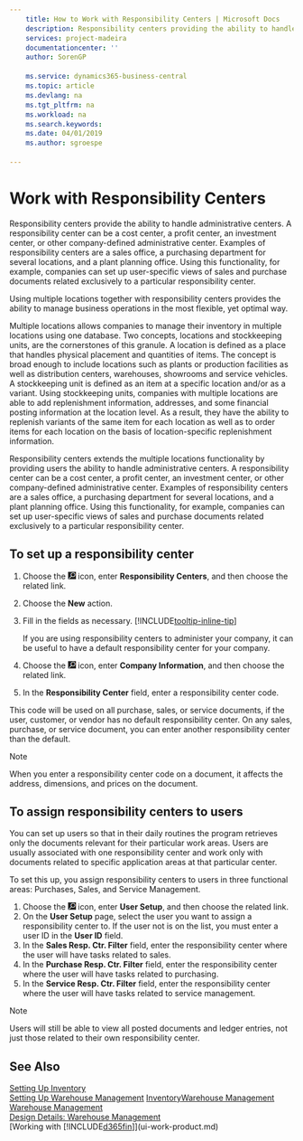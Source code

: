 ```yaml
---
    title: How to Work with Responsibility Centers | Microsoft Docs
    description: Responsibility centers providing the ability to handle administrative centers. A responsibility center can be a cost center, a profit center, an investment center, or other company-defined administrative center.
    services: project-madeira
    documentationcenter: ''
    author: SorenGP

    ms.service: dynamics365-business-central
    ms.topic: article
    ms.devlang: na
    ms.tgt_pltfrm: na
    ms.workload: na
    ms.search.keywords:
    ms.date: 04/01/2019
    ms.author: sgroespe

---
```

# Work with Responsibility Centers
Responsibility centers provide the ability to handle administrative centers. A responsibility center can be a cost center, a profit center, an investment center, or other company-defined administrative center. Examples of responsibility centers are a sales office, a purchasing department for several locations, and a plant planning office. Using this functionality, for example, companies can set up user-specific views of sales and purchase documents related exclusively to a particular responsibility center.  

Using multiple locations together with responsibility centers provides the ability to manage business operations in the most flexible, yet optimal way.

Multiple locations allows companies to manage their inventory in multiple locations using one database. Two concepts, locations and stockkeeping units, are the cornerstones of this granule. A location is defined as a place that handles physical placement and quantities of items. The concept is broad enough to include locations such as plants or production facilities as well as distribution centers, warehouses, showrooms and service vehicles. A stockkeeping unit is defined as an item at a specific location and/or as a variant. Using stockkeeping units, companies with multiple locations are able to add replenishment information, addresses, and some financial posting information at the location level. As a result, they have the ability to replenish variants of the same item for each location as well as to order items for each location on the basis of location-specific replenishment information.  

Responsibility centers extends the multiple locations functionality by providing users the ability to handle administrative centers. A responsibility center can be a cost center, a profit center, an investment center, or other company-defined administrative center. Examples of responsibility centers are a sales office, a purchasing department for several locations, and a plant planning office. Using this functionality, for example, companies can set up user-specific views of sales and purchase documents related exclusively to a particular responsibility center.

## To set up a responsibility center  
1.  Choose the ![Lightbulb that opens the Tell Me feature](media/ui-search/search_small.png "Tell me what you want to do") icon, enter **Responsibility Centers**, and then choose the related link.  
2.  Choose the **New** action.  
3.  Fill in the fields as necessary. [!INCLUDE[tooltip-inline-tip](includes/tooltip-inline-tip_md.md)]  

    If you are using responsibility centers to administer your company, it can be useful to have a default responsibility center for your company.
4. Choose the ![Lightbulb that opens the Tell Me feature](media/ui-search/search_small.png "Tell me what you want to do") icon, enter **Company Information**, and then choose the related link.
5. In the **Responsibility Center** field, enter a responsibility center code.

This code will be used on all purchase, sales, or service documents, if the user, customer, or vendor has no default responsibility center. On any sales, purchase, or service document, you can enter another responsibility center than the default.

> [!NOTE]  
>  When you enter a responsibility center code on a document, it affects the address, dimensions, and prices on the document.  

## To assign responsibility centers to users  
You can set up users so that in their daily routines the program retrieves only the documents relevant for their particular work areas. Users are usually associated with one responsibility center and work only with documents related to specific application areas at that particular center.  

To set this up, you assign responsibility centers to users in three functional areas: Purchases, Sales, and Service Management.  

1.  Choose the ![Lightbulb that opens the Tell Me feature](media/ui-search/search_small.png "Tell me what you want to do") icon, enter **User Setup**, and then choose the related link.  
2.  On the **User Setup** page, select the user you want to assign a responsibility center to. If the user not is on the list, you must enter a user ID in the **User ID** field.  
3.  In the **Sales Resp. Ctr. Filter** field, enter the responsibility center where the user will have tasks related to sales.  
4.  In the **Purchase Resp. Ctr. Filter** field, enter the responsibility center where the user will have tasks related to purchasing.  
5.  In the **Service Resp. Ctr. Filter** field, enter the responsibility center where the user will have tasks related to service management.  

> [!NOTE]  
>  Users will still be able to view all posted documents and ledger entries, not just those related to their own responsibility center.

## See Also  
[Setting Up Inventory](inventory-setup-inventory.md)  
[Setting Up Warehouse Management](warehouse-setup-warehouse.md)
[Inventory](inventory-manage-inventory.md)[Warehouse Management](warehouse-manage-warehouse.md)  
[Warehouse Management](warehouse-manage-warehouse.md)    
[Design Details: Warehouse Management](design-details-warehouse-management.md)  
[Working with [!INCLUDE[d365fin](includes/d365fin_md.md)]](ui-work-product.md)
